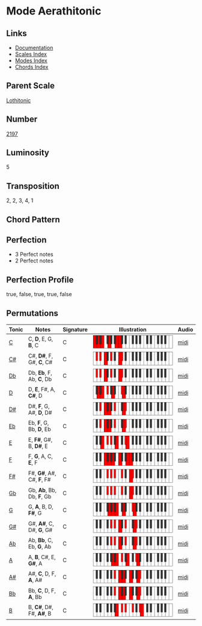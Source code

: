 # Mode Aerathitonic

## Links

- [Documentation](README.md)
- [Scales Index](Scales.md)
- [Modes Index](Modes.md)
- [Chords Index](Chords.md)

## Parent Scale

[Lothitonic](ScaleLothitonic.md)

## Number

[2197](https://ianring.com/musictheory/scales/2197)

## Luminosity

5

## Transposition

2, 2, 3, 4, 1

## Chord Pattern



## Perfection

- 3 Perfect notes
- 2 Perfect notes

## Perfection Profile

true, false, true, true, false

## Permutations

| Tonic | Notes | Signature | Illustration | Audio |
|-------|-------|-----------|--------------|-------|
| [C](ModeCNaturalAerathitonic.md) | C, **D**, E, G, **B**, C | C | ![CNaturalAerathitonic](ModeCNaturalAerathitonic.png) | [midi](https://github.com/edipermadi/music/blob/main/docs/ModeCNaturalAerathitonic.mid?raw=true) |
| [C#](ModeCSharpAerathitonic.md) | C#, **D#**, F, G#, **C**, C# | C | ![CSharpAerathitonic](ModeCSharpAerathitonic.png) | [midi](https://github.com/edipermadi/music/blob/main/docs/ModeCSharpAerathitonic.mid?raw=true) |
| [Db](ModeDFlatAerathitonic.md) | Db, **Eb**, F, Ab, **C**, Db | C | ![DFlatAerathitonic](ModeDFlatAerathitonic.png) | [midi](https://github.com/edipermadi/music/blob/main/docs/ModeDFlatAerathitonic.mid?raw=true) |
| [D](ModeDNaturalAerathitonic.md) | D, **E**, F#, A, **C#**, D | C | ![DNaturalAerathitonic](ModeDNaturalAerathitonic.png) | [midi](https://github.com/edipermadi/music/blob/main/docs/ModeDNaturalAerathitonic.mid?raw=true) |
| [D#](ModeDSharpAerathitonic.md) | D#, **F**, G, A#, **D**, D# | C | ![DSharpAerathitonic](ModeDSharpAerathitonic.png) | [midi](https://github.com/edipermadi/music/blob/main/docs/ModeDSharpAerathitonic.mid?raw=true) |
| [Eb](ModeEFlatAerathitonic.md) | Eb, **F**, G, Bb, **D**, Eb | C | ![EFlatAerathitonic](ModeEFlatAerathitonic.png) | [midi](https://github.com/edipermadi/music/blob/main/docs/ModeEFlatAerathitonic.mid?raw=true) |
| [E](ModeENaturalAerathitonic.md) | E, **F#**, G#, B, **D#**, E | C | ![ENaturalAerathitonic](ModeENaturalAerathitonic.png) | [midi](https://github.com/edipermadi/music/blob/main/docs/ModeENaturalAerathitonic.mid?raw=true) |
| [F](ModeFNaturalAerathitonic.md) | F, **G**, A, C, **E**, F | C | ![FNaturalAerathitonic](ModeFNaturalAerathitonic.png) | [midi](https://github.com/edipermadi/music/blob/main/docs/ModeFNaturalAerathitonic.mid?raw=true) |
| [F#](ModeFSharpAerathitonic.md) | F#, **G#**, A#, C#, **F**, F# | C | ![FSharpAerathitonic](ModeFSharpAerathitonic.png) | [midi](https://github.com/edipermadi/music/blob/main/docs/ModeFSharpAerathitonic.mid?raw=true) |
| [Gb](ModeGFlatAerathitonic.md) | Gb, **Ab**, Bb, Db, **F**, Gb | C | ![GFlatAerathitonic](ModeGFlatAerathitonic.png) | [midi](https://github.com/edipermadi/music/blob/main/docs/ModeGFlatAerathitonic.mid?raw=true) |
| [G](ModeGNaturalAerathitonic.md) | G, **A**, B, D, **F#**, G | C | ![GNaturalAerathitonic](ModeGNaturalAerathitonic.png) | [midi](https://github.com/edipermadi/music/blob/main/docs/ModeGNaturalAerathitonic.mid?raw=true) |
| [G#](ModeGSharpAerathitonic.md) | G#, **A#**, C, D#, **G**, G# | C | ![GSharpAerathitonic](ModeGSharpAerathitonic.png) | [midi](https://github.com/edipermadi/music/blob/main/docs/ModeGSharpAerathitonic.mid?raw=true) |
| [Ab](ModeAFlatAerathitonic.md) | Ab, **Bb**, C, Eb, **G**, Ab | C | ![AFlatAerathitonic](ModeAFlatAerathitonic.png) | [midi](https://github.com/edipermadi/music/blob/main/docs/ModeAFlatAerathitonic.mid?raw=true) |
| [A](ModeANaturalAerathitonic.md) | A, **B**, C#, E, **G#**, A | C | ![ANaturalAerathitonic](ModeANaturalAerathitonic.png) | [midi](https://github.com/edipermadi/music/blob/main/docs/ModeANaturalAerathitonic.mid?raw=true) |
| [A#](ModeASharpAerathitonic.md) | A#, **C**, D, F, **A**, A# | C | ![ASharpAerathitonic](ModeASharpAerathitonic.png) | [midi](https://github.com/edipermadi/music/blob/main/docs/ModeASharpAerathitonic.mid?raw=true) |
| [Bb](ModeBFlatAerathitonic.md) | Bb, **C**, D, F, **A**, Bb | C | ![BFlatAerathitonic](ModeBFlatAerathitonic.png) | [midi](https://github.com/edipermadi/music/blob/main/docs/ModeBFlatAerathitonic.mid?raw=true) |
| [B](ModeBNaturalAerathitonic.md) | B, **C#**, D#, F#, **A#**, B | C | ![BNaturalAerathitonic](ModeBNaturalAerathitonic.png) | [midi](https://github.com/edipermadi/music/blob/main/docs/ModeBNaturalAerathitonic.mid?raw=true) |

